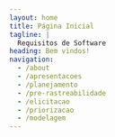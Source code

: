 ```yaml
---
layout: home
title: Página Inicial
tagline: |
  Requisitos de Software
heading: Bem vindos!
navigation:
  - /about
  - /apresentacoes
  - /planejamento
  - /pre-rastreabilidade
  - /elicitacao
  - /priorizacao
  - /modelagem
---
```

